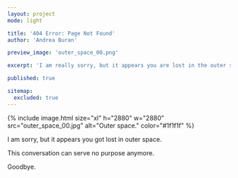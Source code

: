 ```yaml
---
layout: project
mode: light

title: '404 Error: Page Not Found'
author: 'Andrea Buran'

preview_image: 'outer_space_00.png'

excerpt: 'I am really sorry, but it appears you are lost in the outer space.'

published: true

sitemap:
  excluded: true
---
```


<div class="figures">
  {% include image.html
      size="xl"
      h="2880" w="2880"
      src="outer_space_00.jpg"
      alt="Outer space."
      color="#1f1f1f"
  %}
</div>

I am sorry, but it appears you got lost in outer space.

This conversation can serve no purpose anymore.

Goodbye.